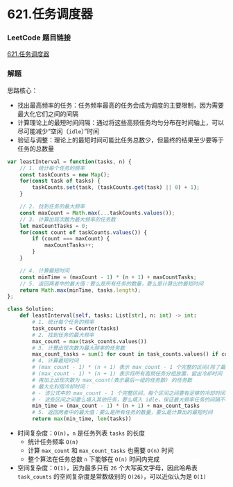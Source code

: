 # 621.任务调度器

### LeetCode 题目链接

[621.任务调度器](https://leetcode.cn/problems/task-scheduler/)

### 解题

思路核心：
- 找出最高频率的任务：任务频率最高的任务会成为调度的主要限制，因为需要最大化它们之间的间隔
- 计算理论上的最短时间间隔：通过将这些高频任务均匀分布在时间轴上，可以尽可能减少“空闲（`idle`）”时间
- 验证与调整：理论上的最短时间可能比任务总数少，但最终的结果至少要等于任务的总数量

```js
var leastInterval = function(tasks, n) {
    // 1. 统计每个任务的频率
    const taskCounts = new Map();
    for(const task of tasks) {
        taskCounts.set(task, (taskCounts.get(task) || 0) + 1);
    }

    // 2. 找到任务的最大频率
    const maxCount = Math.max(...taskCounts.values());
    // 3. 计算出现次数为最大频率的任务数
    let maxCountTasks = 0;
    for(const count of taskCounts.values()) {
        if (count === maxCount) {
            maxCountTasks++;
        }
    }

    // 4. 计算最短时间
    const minTime = (maxCount - 1) * (n + 1) + maxCountTasks;
    // 5. 返回两者中的最大值：要么是所有任务的数量，要么是计算出的最短时间
    return Math.max(minTime, tasks.length);
};
```
```python
class Solution:
    def leastInterval(self, tasks: List[str], n: int) -> int:
        # 1. 统计每个任务的频率
        task_counts = Counter(tasks)
        # 2. 找到任务的最大频率
        max_count = max(task_counts.values())
        # 3. 计算出现次数为最大频率的任务数
        max_count_tasks = sum(1 for count in task_counts.values() if count == max_count)
        # 4. 计算最短时间
        # (max_count - 1) * (n + 1) 表示 max_count - 1 个完整的区间(除了最后一组之外的组数)，每个区间有 n + 1 的长度（包括冷却时间）
        # (max_count - 1) * (n + 1) 表示将所有高频任务分组放置，留出冷却时间
        # 再加上出现次数为 max_count(表示最后一组的任务数) 的任务数
        # 最大化利用冷却时间：
        # - 该公式中的 max_count - 1 个完整区间，每个区间之间要有足够的冷却时间 n
        # - 这些区间之间要么填入其他任务，要么填入 idle，保证最大频率任务的间隔不小于 n
        min_time = (max_count - 1) * (n + 1) + max_count_tasks
        # 5. 返回两者中的最大值：要么是所有任务的数量，要么是计算出的最短时间
        return max(min_time, len(tasks))
```
- 时间复杂度：`O(n)`，`n` 是任务列表 `tasks` 的长度
  - 统计任务频率 `O(n)`
  - 计算 `max_count` 和 `max_count_tasks` 也需要 `O(n)` 时间
  - 整个算法在任务总数 `n` 下能够在 `O(n)` 时间内完成
- 空间复杂度：`O(1)`，因为最多只有 `26` 个大写英文字母，因此哈希表 `task_counts` 的空间复杂度是常数级别的 `O(26)`，可以近似认为是 `O(1)`